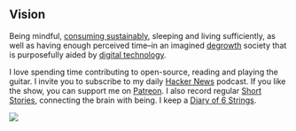## Vision
Being mindful, [consuming sustainably](http://scorai.org/), sleeping and living sufficiently, as well as having enough perceived time–in an imagined [degrowth](https://degrowth.org/) society that is purposefully aided by [digital technology](http://sheetgo.com/).

I love spending time contributing to open-source, reading and playing the guitar. I invite you to subscribe to my daily [Hacker News](https://anchor.fm/orschiro) podcast. If you like the show, you can support me on [Patreon](https://www.patreon.com/orschiro). I also record regular [Short Stories](https://brainbeing.wordpress.com/), connecting the brain with being. I keep a [Diary of 6 Strings](https://diaryofsixstrings.wordpress.com/).

![](https://raw.githubusercontent.com/orschiro/about/master/favicon.ico)
